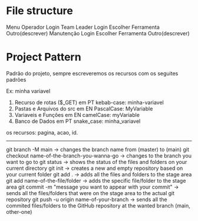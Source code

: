 # File structure

Menu
Operador
  Login
Team Leader
  Login
    Escolher Ferramenta
    Outro(descrever)
Manutenção
  Login
    Escolher Ferramenta
    Outro(descrever)



# Project Pattern

Padrão do projeto, sempre escreveremos os recursos com os seguites padrões

Ex: minha variavel

1. Recurso de rotas ($_GET) em PT kebab-case: minha-variavel
2. Pastas e Arquivos do src em EN PascalCase: MyVariable
3. Variaveis e Funções em EN camelCase: myVariable
4. Banco de Dados em PT snake_case: minha_variavel

os recursos: pagina, acao, id.

--------------------------------------------

git branch -M main -> changes the branch name from (master) to (main)
git checkout name-of-the-branch-you-wanna-go -> changes to the branch you want to go to
git status -> shows the status of the files and folders on your current directory
git init -> creates a new and empty repository based on your current folder
git add . -> adds all the files and folders to the stage area
git add name-of-the-file/folder -> adds the specific file/folder to the stage area
git commit -m "message you want to appear with your commit" -> sends all the files/folders that were on the stage area to the actual git repository
git push -u origin name-of-your-branch -> sends all the commited files/folders to the GitHub repository at the wanted branch (main, other-one)


